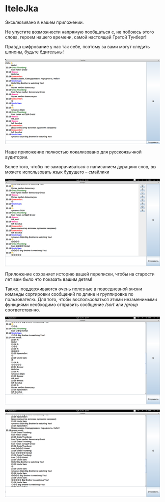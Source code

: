 # IteleJka
Эксклюзивано в нашем приложении.

Не упустите возможности напрямую пообщаться с, не побоюсь этого слова, героем нашего времени, самой настоящей Гретой Тунберг!  

Правда шифрование у нас так себе, поэтому за вами могут следить шпионы, будьте бдительны!

![Грету унизили](Screenshots/1.png)

Наше приложение полностью локализовано для русскоязычной аудитории. 

Более того, чтобы не заморачиваться с написанием дурацких слов, вы можете использовать язык будущего – смайлики

![Язык будущего](Screenshots/2.png)

Приложение сохраняет историю вашей переписки, чтобы на старости лет вам было что показать вашим детям!

Также, поддерживаются очень полезные в повседневной жизни команды сортировки сообщений по длине и группировке по пользователю. Для того, чтобы воспользоваться этими незаменимыми функциями необходимо отправить сообщение */sort* или */group* соответственно.

![Сортировка](Screenshots/3.png)

![Группировка](Screenshots/4.png)
